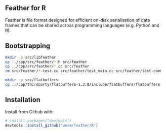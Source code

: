 ## Feather for R

Feather is file format designed for efficient on-disk serialisation of data frames that can be shared across programming languages (e.g. Python and R).

## Bootstrapping

```sh
mkdir -p src/libfeather
cp ../cpp/src/feather/*.h src/feather
cp ../cpp/src/feather/*.cc src/feather
rm src/feather/*-test.cc src/feather/test_main.cc src/feather/test-common.h

mkdir -p src/flatbuffers
cp ../cpp/thirdparty/flatbuffers-1.3.0/include/flatbuffers/flatbuffers.h src/flatbuffers/
```

## Installation

Install from Github with:

```R
# install.packages("devtools")
devtools::install_github("wesm/feather/R")
```
